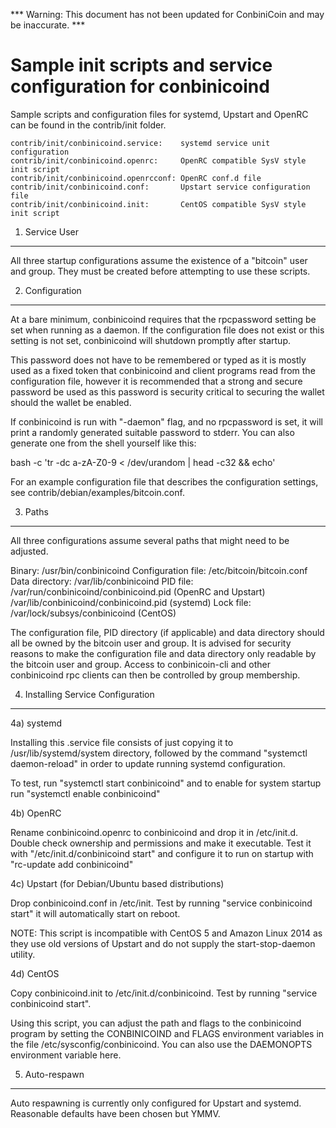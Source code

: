 *** Warning: This document has not been updated for ConbiniCoin and may be inaccurate. ***

Sample init scripts and service configuration for conbinicoind
==========================================================

Sample scripts and configuration files for systemd, Upstart and OpenRC
can be found in the contrib/init folder.

    contrib/init/conbinicoind.service:    systemd service unit configuration
    contrib/init/conbinicoind.openrc:     OpenRC compatible SysV style init script
    contrib/init/conbinicoind.openrcconf: OpenRC conf.d file
    contrib/init/conbinicoind.conf:       Upstart service configuration file
    contrib/init/conbinicoind.init:       CentOS compatible SysV style init script

1. Service User
---------------------------------

All three startup configurations assume the existence of a "bitcoin" user
and group.  They must be created before attempting to use these scripts.

2. Configuration
---------------------------------

At a bare minimum, conbinicoind requires that the rpcpassword setting be set
when running as a daemon.  If the configuration file does not exist or this
setting is not set, conbinicoind will shutdown promptly after startup.

This password does not have to be remembered or typed as it is mostly used
as a fixed token that conbinicoind and client programs read from the configuration
file, however it is recommended that a strong and secure password be used
as this password is security critical to securing the wallet should the
wallet be enabled.

If conbinicoind is run with "-daemon" flag, and no rpcpassword is set, it will
print a randomly generated suitable password to stderr.  You can also
generate one from the shell yourself like this:

bash -c 'tr -dc a-zA-Z0-9 < /dev/urandom | head -c32 && echo'


For an example configuration file that describes the configuration settings,
see contrib/debian/examples/bitcoin.conf.

3. Paths
---------------------------------

All three configurations assume several paths that might need to be adjusted.

Binary:              /usr/bin/conbinicoind
Configuration file:  /etc/bitcoin/bitcoin.conf
Data directory:      /var/lib/conbinicoind
PID file:            /var/run/conbinicoind/conbinicoind.pid (OpenRC and Upstart)
                     /var/lib/conbinicoind/conbinicoind.pid (systemd)
Lock file:           /var/lock/subsys/conbinicoind (CentOS)

The configuration file, PID directory (if applicable) and data directory
should all be owned by the bitcoin user and group.  It is advised for security
reasons to make the configuration file and data directory only readable by the
bitcoin user and group.  Access to conbinicoin-cli and other conbinicoind rpc clients
can then be controlled by group membership.

4. Installing Service Configuration
-----------------------------------

4a) systemd

Installing this .service file consists of just copying it to
/usr/lib/systemd/system directory, followed by the command
"systemctl daemon-reload" in order to update running systemd configuration.

To test, run "systemctl start conbinicoind" and to enable for system startup run
"systemctl enable conbinicoind"

4b) OpenRC

Rename conbinicoind.openrc to conbinicoind and drop it in /etc/init.d.  Double
check ownership and permissions and make it executable.  Test it with
"/etc/init.d/conbinicoind start" and configure it to run on startup with
"rc-update add conbinicoind"

4c) Upstart (for Debian/Ubuntu based distributions)

Drop conbinicoind.conf in /etc/init.  Test by running "service conbinicoind start"
it will automatically start on reboot.

NOTE: This script is incompatible with CentOS 5 and Amazon Linux 2014 as they
use old versions of Upstart and do not supply the start-stop-daemon utility.

4d) CentOS

Copy conbinicoind.init to /etc/init.d/conbinicoind. Test by running "service conbinicoind start".

Using this script, you can adjust the path and flags to the conbinicoind program by
setting the CONBINICOIND and FLAGS environment variables in the file
/etc/sysconfig/conbinicoind. You can also use the DAEMONOPTS environment variable here.

5. Auto-respawn
-----------------------------------

Auto respawning is currently only configured for Upstart and systemd.
Reasonable defaults have been chosen but YMMV.

